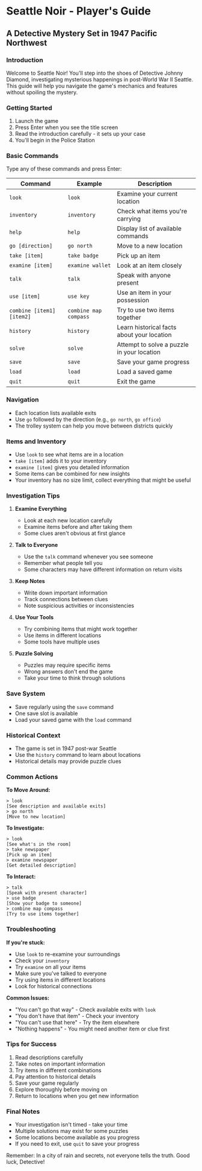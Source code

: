 # Seattle Noir - Player's Guide
## A Detective Mystery Set in 1947 Pacific Northwest

### Introduction
Welcome to Seattle Noir! You'll step into the shoes of Detective Johnny Diamond, investigating mysterious happenings in post-World War II Seattle. This guide will help you navigate the game's mechanics and features without spoiling the mystery.

### Getting Started
1. Launch the game
2. Press Enter when you see the title screen
3. Read the introduction carefully - it sets up your case
4. You'll begin in the Police Station

### Basic Commands
Type any of these commands and press Enter:

Command | Example | Description
--------|---------|------------
`look` | `look` | Examine your current location
`inventory` | `inventory` | Check what items you're carrying
`help` | `help` | Display list of available commands
`go [direction]` | `go north` | Move to a new location
`take [item]` | `take badge` | Pick up an item
`examine [item]` | `examine wallet` | Look at an item closely
`talk` | `talk` | Speak with anyone present
`use [item]` | `use key` | Use an item in your possession
`combine [item1] [item2]` | `combine map compass` | Try to use two items together
`history` | `history` | Learn historical facts about your location
`solve` | `solve` | Attempt to solve a puzzle in your location
`save` | `save` | Save your game progress
`load` | `load` | Load a saved game
`quit` | `quit` | Exit the game

### Navigation
- Each location lists available exits
- Use `go` followed by the direction (e.g., `go north`, `go office`)
- The trolley system can help you move between districts quickly

### Items and Inventory
- Use `look` to see what items are in a location
- `take [item]` adds it to your inventory
- `examine [item]` gives you detailed information
- Some items can be combined for new insights
- Your inventory has no size limit, collect everything that might be useful

### Investigation Tips
1. **Examine Everything**
   - Look at each new location carefully
   - Examine items before and after taking them
   - Some clues aren't obvious at first glance

2. **Talk to Everyone**
   - Use the `talk` command whenever you see someone
   - Remember what people tell you
   - Some characters may have different information on return visits

3. **Keep Notes**
   - Write down important information
   - Track connections between clues
   - Note suspicious activities or inconsistencies

4. **Use Your Tools**
   - Try combining items that might work together
   - Use items in different locations
   - Some tools have multiple uses

5. **Puzzle Solving**
   - Puzzles may require specific items
   - Wrong answers don't end the game
   - Take your time to think through solutions

### Save System
- Save regularly using the `save` command
- One save slot is available
- Load your saved game with the `load` command

### Historical Context
- The game is set in 1947 post-war Seattle
- Use the `history` command to learn about locations
- Historical details may provide puzzle clues

### Common Actions

**To Move Around:**
```
> look
[See description and available exits]
> go north
[Move to new location]
```

**To Investigate:**
```
> look
[See what's in the room]
> take newspaper
[Pick up an item]
> examine newspaper
[Get detailed description]
```

**To Interact:**
```
> talk
[Speak with present character]
> use badge
[Show your badge to someone]
> combine map compass
[Try to use items together]
```

### Troubleshooting

**If you're stuck:**
- Use `look` to re-examine your surroundings
- Check your `inventory`
- Try `examine` on all your items
- Make sure you've talked to everyone
- Try using items in different locations
- Look for historical connections

**Common Issues:**
- "You can't go that way" - Check available exits with `look`
- "You don't have that item" - Check your inventory
- "You can't use that here" - Try the item elsewhere
- "Nothing happens" - You might need another item or clue first

### Tips for Success
1. Read descriptions carefully
2. Take notes on important information
3. Try items in different combinations
4. Pay attention to historical details
5. Save your game regularly
6. Explore thoroughly before moving on
7. Return to locations when you get new information

### Final Notes
- Your investigation isn't timed - take your time
- Multiple solutions may exist for some puzzles
- Some locations become available as you progress
- If you need to exit, use `quit` to save your progress

Remember: In a city of rain and secrets, not everyone tells the truth. Good luck, Detective!
